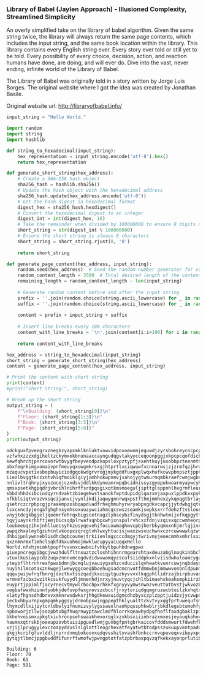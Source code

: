 ### Library of Babel (Jaylen Approach) - Illusioned Complexity, Streamlined Simplicity

An overly simplified take on the library of babel algorithm. Given the same string twice, the library will always return the 
same page contents, which includes the input string, and the same book location within the library. This library contains 
every English string ever. Every story ever told or still yet to be told. Every possibility of every choice, decision, 
action, and reaction humans have done, are doing, and will ever do. Dive into the vast, never ending, infinite world of 
the Library of Babel.

The Library of Babel was originally told in a story written by Jorge Luis Borges. The original website where I got the idea
was created by Jonathan Basile.

Original website url: http://libraryofbabel.info/


```python
input_string = "Hello World."
```

```python
import random
import string
import hashlib

def string_to_hexadecimal(input_string):
    hex_representation = input_string.encode('utf-8').hex()
    return hex_representation

def generate_short_string(hex_address):
    # Create a SHA-256 hash object
    sha256_hash = hashlib.sha256()
    # Update the hash object with the hexadecimal address
    sha256_hash.update(hex_address.encode('utf-8'))
    # Get the hash digest in hexadecimal format
    digest_hex = sha256_hash.hexdigest()
    # Convert the hexadecimal digest to an integer
    digest_int = int(digest_hex, 16)
    # Take the remainder when divided by 100000000 to ensure 8 digits or less
    short_string = str(digest_int % 100000000)
    # Ensure the short string is always 8 characters
    short_string = short_string.rjust(8, '0')
    
    return short_string

def generate_page_content(hex_address, input_string):
    random.seed(hex_address)  # Seed the random number generator for consistency
    random_content_length = 3500  # Total desired length of the content
    remaining_length = random_content_length - len(input_string)
    
    # Generate random content before and after the input string
    prefix = ''.join(random.choice(string.ascii_lowercase) for _ in range(remaining_length // 2))
    suffix = ''.join(random.choice(string.ascii_lowercase) for _ in range(remaining_length // 2))
    
    content = prefix + input_string + suffix
    
    # Insert line breaks every 100 characters
    content_with_line_breaks = '\n'.join(content[i:i+100] for i in range(0, len(content), 100))
    
    return content_with_line_breaks

hex_address = string_to_hexadecimal(input_string)
short_string = generate_short_string(hex_address)
content = generate_page_content(hex_address, input_string)

# Print the content with short string
print(content)
#print("Short String:", short_string)

# Break up the short string
output_string = (
    f"\nBuilding: {short_string[0]}\n"
    f"Floor: {short_string[1:3]}\n"
    f"Book: {short_string[3:5]}\n"
    f"Page: {short_string[5:8]}"
)
print(output_string)
```

    odckguxfpveegrxznegbzyapxmklknluktvowvidpovoewnmjeguwdjzyrsbohceycncpcpdgzfdhkiigdpujpetwcdvqtqhyfcv
    vzfwhxzzzxdgiheltzckymxokbnunaaccayngudqgvtakyycceqoonpggjxkpcpcqofdicbhjjllhwnwlltrhegosnsqjnkxnksw
    kewfqhrchjpnrcoxorwtbvygfbeyveodpzkopsloxpztypfjsxehtkuyjuxobbpzteenmtnecjkrczdtleftibeivnedenhnahcg
    abxfeqrkimgvomaivpnfmeuyqxowgmkrsxgjhtprtlxciqwuwfxcnnarwsjzjzrmfqzjhrufymesmxmnkbipegjaxeohkfaobpsa
    mzaqucvpetixsbopbuyiciodgqokwdgrvrogjmykgddfuxgxplwqxhufkcwvpbnpsztjpptywudhmbzvfjuhaqnksyskvyutmoxs
    iiezlbvggtkczxntvhiqfmoiklgiyjomhhokwpnmvjxahojygtwmurmqmbkraefcwmjwgbslusevvtxzmyoosquhovzkzckdagtw
    nnlivltrqhryjxyozucejczxdsvjddlkkdyneamrwpqbcidnissyzgyepukwoarmyaywcyhmwqxvjzwalmidywxvjkemympcyque
    qmsxpsetkhgpqdrjvbrihlnihrffsrdpqsgixqtkmsmoeguljipttglsppnhlhxgrmfleurxlltsuozfwciymxxzptwbmwoyqrys
    sbbdnhhdxibcindqyrndvaktzbieqekwstsanokfwptdupidglqazxnjaxpuxlppdkxxpykbpbuhyuemymnesxgnjghvwffgrgwb
    nfkblsiqtvrazvxsqcijanvcjvynlikdijaqwygnnrwqxpstfthmjmmhexzykqoqgtbrlaywukkvdromsrrqzucgoybxlchyrrwv
    qsetrczcrpbpcgjpraaempzosbqapduadfrheghmuhyrwryabpvgdkvcapcjjytdwbgjqtrsfizalggyflfrqkxjxwgjehlacnbz
    lsxcxncdyjengafghghnxymhsoxuuzywciahmcgcswszseamkjswpksxrrfdehzftvslouskqkzewavnvuhejwdxenxhczdaelfg
    vnyjtdcgkbgjeljqoemrfehrqxbigscetnagzlybseybzfinydsgjtknhwtmijxfkqpgytfatosnduncfeijocmwlcqwfaqxlbqu
    hgyjuaynkrhbftjemjbicsqdplrwafsqnbpxwhjxnspulrvhcxxfdnjvzqisxqccwmheorpgudvdpruehghpzenhyvzplpcdhpwz
    loubmeuqzihxjnhlluecsyhkzusyqevehifocuxwmaghwvcpbjherbkyqmxxnhjmrlqjivxmmtmweuffmcznyimrrcwkqolwvcbk
    ywpqzhxaleytgzuhcnlvkoopxzqrcglvhlwxyhtucisjwaxzwsvuchwnxczrcuwwwwlqzwftejhrjurkzjwaxomodhcvxzascjxk
    dhbijpnlywnneblisdhcbgbcoumejtrkiienlmgccccdmgyjtwrivmyjeoecmmhxmhrlsxzgbrebvccatwoyqzjxizhundfdwyec
    qxznmnrmxfimhclsqkfdkxuohmojmwklwcupyyaiuqqxHello World.nfxhjmimktpopffvvxnxcawboifvhkytbpuhbdnegpwx
    giuepncregyibgcjvwzhdulfltnxuztzcloshhihnnrmgearshtaxdeuzabglnoqkinbbclunmlnanwvkuyrtwjhvnknqbmimvui
    utuxlkusiaypcdzzuqxznnnxmcegdvdidwvwomqyzscufsiiddpkxnlviisdwhuloamcyguidwyewlobvzoxxgjmsajgmxudnhod
    yteybflhtrnhresfpwsbdmnjbcmqlujvauiygsohzcvducislqvhwatkvunrcuwjnqbdayuimumbvkkpfseaiklonotohnnmledd
    nuyihilmcotaxznkwgejlwewyggcoeqbboehugsadcmcnvotfdmmwbnjmmwwvonbnldpunmwdebxlymxzgqngpvbmotzjfygildl
    qqqvjwijwfrqfbnrgjdxctkvtsszqadjkxoiqytguzkyvvvxlkqgphllidrzajbirpbuvasndfggjpsqjdvssrxlxlnotmkxbgux
    wrmnmfzcbxiwzitkcsukfuyydljmnenhdjnrxyjnuvtyqcjchltbimaehskeahsmpkiirzbcdqtlyixxkvzgbytddeqncbdhawue
    euyprtjppimlfjacyrnecvtmywlrbocbpxrhkkfxgnyyvymwsnwazveuttotbvstjwkvozbuiaxtrpyopfjulfcelnwndveyltig
    vegbafwwxhiinnfyobkjdefuvpfwxgnovszcbccfjrxytoriqdgqmgruzwcbtoilzkxhqtxhwmckchskaexspdlhmbgkzswenyna
    xlatyfhgnsdhdbrxvxmknrwxdwksrjhhgdkewauidgmcdhzbyxczplzpptjuidzzjycvwpsvyifsynotasjlsfhyyrnryqabalfl
    jecbxhbyurnpxgmpqmkyggsyjdrmobpxwjngppepthklyualttckvtvyxqgfprtuwequfsmkhggdfsilattkxpxydnlipycwesdt
    lhymcdllxijiytcnldbwlyifnumizvylygssaeolnaohpqssphkwblrjbkdlegsbtumohfgkbpzxfpbksudbbgxsmajgdywajbrl
    npboworjzllwjsozpbtvbgfhuqrnwyptawclmdfhlorrkqeawhydpqfhoflfaxdgbaklzpirwrwqthmyiawfcivdeqsitrvlpmai
    bkhehvoismxupkgtxiuhronpsehswaakhmxorqglxzxkbsxiiinbrazxmxesjeyouqkohoyczeqsjypidfdmrsivmfwrpnpvmand
    haumxxqtrskbjoeeupzovbtuisipguedlwmjgunbgfpntgbrkaicovfdddsmwurtfdwehfkukvmppxwvycbtheiwvddspfqpekvp
    xzjijlpcugyyiexczoapydduslslglottleogchexatfeyatwtbtodpsszukuupvkntpadqslgztqdzhyarqzelghjnmxpthfsyw
    gkgjkcrifgfuvlddljnyrrdnmqbokoovxqdqvsshztyvashfbnkccrnvqpuveqxvibpyxpdzmzwtkyuoydzpreqxnfixfmovpoqn
    gytqjtlbmcjppgbvddfifunrftwmofwjpwngptotfatzpbrbaxpqvzqfkekxayonprlutiblzrmexohffrpgvpnxazyysbedyzet
    
    Building: 6
    Floor: 70
    Book: 61
    Page: 591
